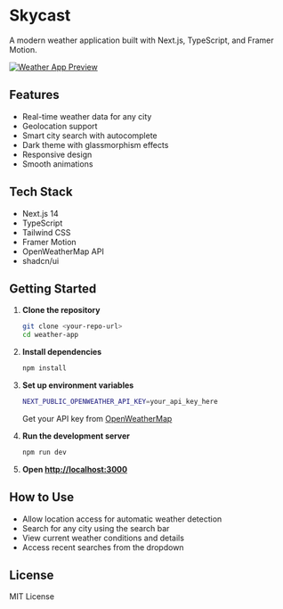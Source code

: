 # Skycast

A modern weather application built with Next.js, TypeScript, and Framer Motion.

[![Weather App Preview](/public/img1)](
https://www.youtube.com/watch?v=t87vzKOHKCs)


## Features

- Real-time weather data for any city
- Geolocation support
- Smart city search with autocomplete
- Dark theme with glassmorphism effects
- Responsive design
- Smooth animations

## Tech Stack

- Next.js 14
- TypeScript
- Tailwind CSS
- Framer Motion
- OpenWeatherMap API
- shadcn/ui

## Getting Started

1. **Clone the repository**
   ```bash
   git clone <your-repo-url>
   cd weather-app
   ```

2. **Install dependencies**
   ```bash
   npm install
   ```

3. **Set up environment variables**
   ```bash
   NEXT_PUBLIC_OPENWEATHER_API_KEY=your_api_key_here
   ```
   Get your API key from [OpenWeatherMap](https://openweathermap.org/api)

4. **Run the development server**
   ```bash
   npm run dev
   ```

5. **Open [http://localhost:3000](http://localhost:3000)**

## How to Use

- Allow location access for automatic weather detection
- Search for any city using the search bar
- View current weather conditions and details
- Access recent searches from the dropdown

## License

MIT License